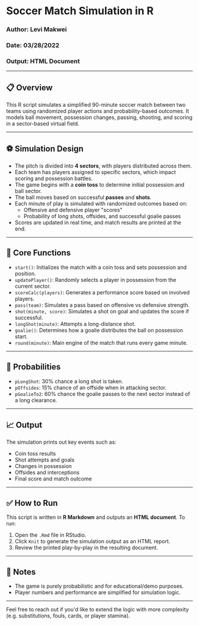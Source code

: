 
# Soccer Match Simulation in R

### Author: Levi Makwei  
### Date: 03/28/2022  
### Output: HTML Document  

---

## 📋 Overview

This R script simulates a simplified 90-minute soccer match between two teams using randomized player actions and probability-based outcomes. It models ball movement, possession changes, passing, shooting, and scoring in a sector-based virtual field.

---

## ⚽ Simulation Design

- The pitch is divided into **4 sectors**, with players distributed across them.
- Each team has players assigned to specific sectors, which impact scoring and possession battles.
- The game begins with a **coin toss** to determine initial possession and ball sector.
- The ball moves based on successful **passes** and **shots**.
- Each minute of play is simulated with randomized outcomes based on:
  - Offensive and defensive player "scores"
  - Probability of long shots, offsides, and successful goalie passes
- Scores are updated in real time, and match results are printed at the end.

---

## 🔁 Core Functions

- `start()`: Initializes the match with a coin toss and sets possession and position.
- `updatePlayer()`: Randomly selects a player in possession from the current sector.
- `scoreCalc(players)`: Generates a performance score based on involved players.
- `pass(team)`: Simulates a pass based on offensive vs defensive strength.
- `shot(minute, score)`: Simulates a shot on goal and updates the score if successful.
- `longShot(minute)`: Attempts a long-distance shot.
- `goalie()`: Determines how a goalie distributes the ball on possession start.
- `round(minute)`: Main engine of the match that runs every game minute.

---

## 🧠 Probabilities

- `pLongShot`: 30% chance a long shot is taken.
- `pOffsides`: 15% chance of an offside when in attacking sector.
- `pGoalieTo2`: 60% chance the goalie passes to the next sector instead of a long clearance.

---

## 📈 Output

The simulation prints out key events such as:

- Coin toss results  
- Shot attempts and goals  
- Changes in possession  
- Offsides and interceptions  
- Final score and match outcome

---

## ✅ How to Run

This script is written in **R Markdown** and outputs an **HTML document**. To run:

1. Open the `.Rmd` file in RStudio.
2. Click `Knit` to generate the simulation output as an HTML report.
3. Review the printed play-by-play in the resulting document.

---

## 📝 Notes

- The game is purely probabilistic and for educational/demo purposes.
- Player numbers and performance are simplified for simulation logic.

---

Feel free to reach out if you'd like to extend the logic with more complexity (e.g. substitutions, fouls, cards, or player stamina).
